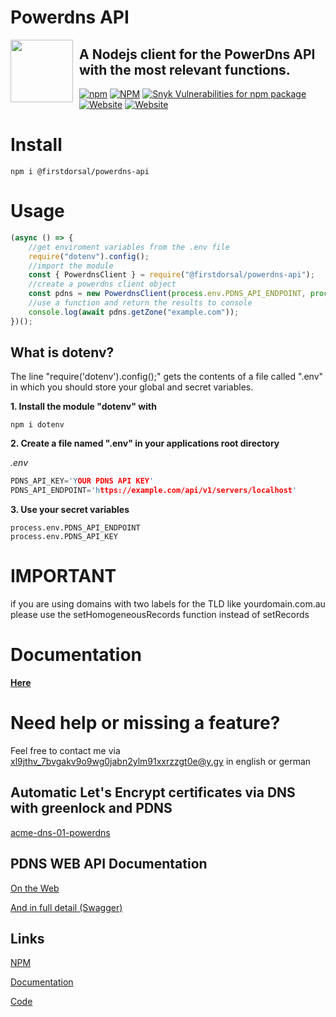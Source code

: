 # Powerdns API

<img draggable="none" src="https://git.y.gy/firstdorsal/powerdns-api/-/raw/master/logo.jpg" style="float:left; margin-right:10px;" height="100">

## A Nodejs client for the PowerDns API with the most relevant functions.

[![npm](https://ico.y.gy/npm/dm/@firstdorsal/powerdns-api?style=flat-square&logo=npm)](https://www.npmjs.com/package/@firstdorsal/powerdns-api)
[![NPM](https://ico.y.gy/npm/l/@firstdorsal/powerdns-api?style=flat-square&color=brightgreen)](https://www.npmjs.com/package/@firstdorsal/powerdns-api)
[![Snyk Vulnerabilities for npm package](https://ico.y.gy/snyk/vulnerabilities/npm/@firstdorsal/powerdns-api?style=flat-square&logo=snyk)](https://snyk.io/test/npm/@firstdorsal/powerdns-api)
[![Website](https://ico.y.gy/website?down_color=red&down_message=offline&label=documentation&up_color=success&up_message=online&url=https%3A%2F%2Fdoc.y.gy%2Fpowerdns-api&style=flat-square)](https://doc.y.gy/powerdns-api/)
[![Website](https://ico.y.gy/website?down_color=red&down_message=offline&label=repository&up_color=success&up_message=online&url=https%3A%2F%2Fgit.y.gy%2Ffirstdorsal%2Fpowerdns-api&style=flat-square&logo=gitlab)](https://git.y.gy/firstdorsal/powerdns-api/)

# Install

```
npm i @firstdorsal/powerdns-api
```

# Usage

```js
(async () => {
    //get enviroment variables from the .env file
    require("dotenv").config();
    //import the module
    const { PowerdnsClient } = require("@firstdorsal/powerdns-api");
    //create a powerdns client object
    const pdns = new PowerdnsClient(process.env.PDNS_API_ENDPOINT, process.env.PDNS_API_KEY);
    //use a function and return the results to console
    console.log(await pdns.getZone("example.com"));
})();
```

## What is dotenv?

The line "require('dotenv').config();" gets the contents of a file called ".env" in which you should store your global and secret variables.

**1. Install the module "dotenv" with**

```
npm i dotenv
```

**2. Create a file named ".env" in your applications root directory**

_.env_

```c
PDNS_API_KEY='YOUR PDNS API KEY'
PDNS_API_ENDPOINT='https://example.com/api/v1/servers/localhost'
```

**3. Use your secret variables**

```
process.env.PDNS_API_ENDPOINT
process.env.PDNS_API_KEY
```

# IMPORTANT

if you are using domains with two labels for the TLD like yourdomain.com.au please use the setHomogeneousRecords function instead of setRecords

# Documentation

**[Here](https://doc.y.gy/powerdns-api/)**

# Need help or missing a feature?

Feel free to contact me via [xl9jthv_7bvgakv9o9wg0jabn2ylm91xxrzzgt0e@y.gy](mailto:xl9jthv_7bvgakv9o9wg0jabn2ylm91xxrzzgt0e@y.gy) in english or german

## Automatic Let's Encrypt certificates via DNS with greenlock and PDNS

[acme-dns-01-powerdns](https://www.npmjs.com/package/acme-dns-01-powerdns)

## PDNS WEB API Documentation

[On the Web](https://doc.powerdns.com/authoritative/http-api/index.html)

[And in full detail (Swagger)](https://raw.githubusercontent.com/PowerDNS/pdns/master/docs/http-api/swagger/authoritative-api-swagger.yaml)

## Links

[NPM](https://www.npmjs.com/package/@firstdorsal/powerdns-api)

[Documentation](https://doc.y.gy/powerdns-api/)

[Code](https://git.y.gy/firstdorsal/powerdns-api)
